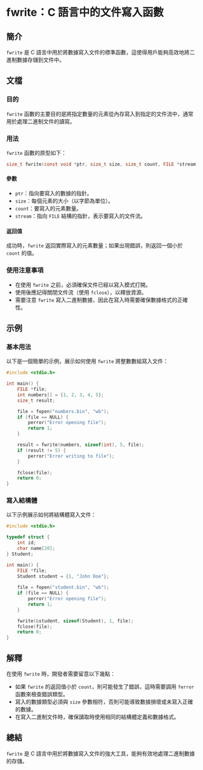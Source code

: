 <!--
Meta Description: # fwrite：C 語言中的文件寫入函數 ## 簡介 `fwrite` 是 C 語言中用於將數據寫入文件的標準函數，這使得用戶能夠高效地將二進制數據存儲到文件中。 ## 文檔 ### 目的 `fwrite` 函數的主要目的是將指定數量的元素從內存寫入到指定的文件流中，通常用於處理二進制文件的讀寫。...
Meta Keywords: file, fwrite, student, int, size_t
-->

# fwrite：C 語言中的文件寫入函數

## 簡介
`fwrite` 是 C 語言中用於將數據寫入文件的標準函數，這使得用戶能夠高效地將二進制數據存儲到文件中。

## 文檔
### 目的
`fwrite` 函數的主要目的是將指定數量的元素從內存寫入到指定的文件流中，通常用於處理二進制文件的讀寫。

### 用法
`fwrite` 函數的原型如下：
```c
size_t fwrite(const void *ptr, size_t size, size_t count, FILE *stream);
```

#### 參數
- `ptr`：指向要寫入的數據的指針。
- `size`：每個元素的大小（以字節為單位）。
- `count`：要寫入的元素數量。
- `stream`：指向 `FILE` 結構的指針，表示要寫入的文件流。

#### 返回值
成功時，`fwrite` 返回實際寫入的元素數量；如果出現錯誤，則返回一個小於 `count` 的值。

### 使用注意事項
- 在使用 `fwrite` 之前，必須確保文件已經以寫入模式打開。
- 使用後應記得關閉文件流（使用 `fclose`），以釋放資源。
- 需要注意 `fwrite` 寫入二進制數據，因此在寫入時需要確保數據格式的正確性。

## 示例
### 基本用法
以下是一個簡單的示例，展示如何使用 `fwrite` 將整數數組寫入文件：

```c
#include <stdio.h>

int main() {
    FILE *file;
    int numbers[] = {1, 2, 3, 4, 5};
    size_t result;

    file = fopen("numbers.bin", "wb");
    if (file == NULL) {
        perror("Error opening file");
        return 1;
    }

    result = fwrite(numbers, sizeof(int), 5, file);
    if (result != 5) {
        perror("Error writing to file");
    }

    fclose(file);
    return 0;
}
```

### 寫入結構體
以下示例展示如何將結構體寫入文件：

```c
#include <stdio.h>

typedef struct {
    int id;
    char name[20];
} Student;

int main() {
    FILE *file;
    Student student = {1, "John Doe"};
    
    file = fopen("student.bin", "wb");
    if (file == NULL) {
        perror("Error opening file");
        return 1;
    }

    fwrite(&student, sizeof(Student), 1, file);
    fclose(file);
    return 0;
}
```

## 解釋
在使用 `fwrite` 時，開發者需要留意以下幾點：
- 如果 `fwrite` 的返回值小於 `count`，則可能發生了錯誤，這時需要調用 `ferror` 函數來檢查錯誤類型。
- 寫入的數據類型必須與 `size` 參數相符，否則可能導致數據損壞或未寫入正確的數據。
- 在寫入二進制文件時，確保讀取時使用相同的結構體定義和數據格式。

## 總結
`fwrite` 是 C 語言中用於將數據寫入文件的強大工具，能夠有效地處理二進制數據的存儲。